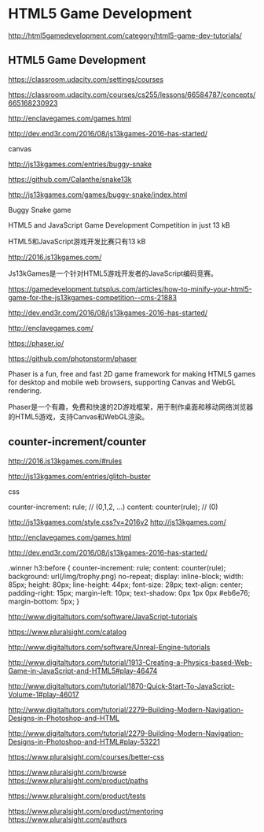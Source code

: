 # HTML5 Game Development 



http://html5gamedevelopment.com/category/html5-game-dev-tutorials/  


## HTML5 Game Development

https://classroom.udacity.com/settings/courses


https://classroom.udacity.com/courses/cs255/lessons/66584787/concepts/665168230923







http://enclavegames.com/games.html

http://dev.end3r.com/2016/08/js13kgames-2016-has-started/





canvas











http://js13kgames.com/entries/buggy-snake

https://github.com/Calanthe/snake13k

http://js13kgames.com/games/buggy-snake/index.html

Buggy Snake game


HTML5 and JavaScript Game Development Competition in just 13 kB

HTML5和JavaScript游戏开发比赛只有13 kB

http://2016.js13kgames.com/


Js13kGames是一个针对HTML5游戏开发者的JavaScript编码竞赛。

https://gamedevelopment.tutsplus.com/articles/how-to-minify-your-html5-game-for-the-js13kgames-competition--cms-21883

http://dev.end3r.com/2016/08/js13kgames-2016-has-started/

http://enclavegames.com/


https://phaser.io/


https://github.com/photonstorm/phaser

Phaser is a fun, free and fast 2D game framework for making HTML5 games for desktop and mobile web browsers, supporting Canvas and WebGL rendering.


Phaser是一个有趣，免费和快速的2D游戏框架，用于制作桌面和移动网络浏览器的HTML5游戏，支持Canvas和WebGL渲染。



## counter-increment/counter

http://2016.js13kgames.com/#rules

http://js13kgames.com/entries/glitch-buster


css

counter-increment: rule;
// (0,1,2, ...)
content: counter(rule); 
// (0)

http://js13kgames.com/style.css?v=2016v2
http://js13kgames.com/


http://enclavegames.com/games.html

http://dev.end3r.com/2016/08/js13kgames-2016-has-started/

.winner h3:before {
    counter-increment: rule;
    content: counter(rule);
    background: url(/img/trophy.png) no-repeat;
    display: inline-block;
    width: 85px;
    height: 80px;
    line-height: 44px;
    font-size: 28px;
    text-align: center;
    padding-right: 15px;
    margin-left: 10px;
    text-shadow: 0px 1px 0px #eb6e76;
    margin-bottom: 5px;
}








http://www.digitaltutors.com/software/JavaScript-tutorials


https://www.pluralsight.com/catalog



http://www.digitaltutors.com/software/Unreal-Engine-tutorials

http://www.digitaltutors.com/tutorial/1913-Creating-a-Physics-based-Web-Game-in-JavaScript-and-HTML5#play-46474


http://www.digitaltutors.com/tutorial/1870-Quick-Start-To-JavaScript-Volume-1#play-46017

http://www.digitaltutors.com/tutorial/2279-Building-Modern-Navigation-Designs-in-Photoshop-and-HTML

http://www.digitaltutors.com/tutorial/2279-Building-Modern-Navigation-Designs-in-Photoshop-and-HTML#play-53221



https://www.pluralsight.com/courses/better-css


https://www.pluralsight.com/browse
https://www.pluralsight.com/product/paths

https://www.pluralsight.com/product/tests

https://www.pluralsight.com/product/mentoring
https://www.pluralsight.com/authors




